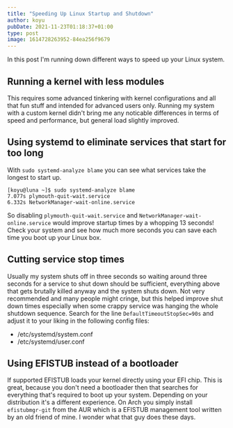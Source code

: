```yaml
---
title: "Speeding Up Linux Startup and Shutdown"
author: koyu
pubDate: 2021-11-23T01:18:37+01:00
type: post
image: 1614728263952-84ea256f9679
---
```


In this post I'm running down different ways to speed up your Linux system.

## Running a kernel with less modules

This requires some advanced tinkering with kernel configurations and all that fun stuff and intended for advanced users only. Running my system with a custom kernel didn't bring me any noticable differences in terms of speed and performance, but general load slightly improved.

## Using systemd to eliminate services that start for too long

With `sudo systemd-analyze blame` you can see what services take the longest to start up.

```
[koyu@luna ~]$ sudo systemd-analyze blame
7.077s plymouth-quit-wait.service
6.332s NetworkManager-wait-online.service
```

So disabling `plymouth-quit-wait.service` and `NetworkManager-wait-online.service` would improve startup times by a whopping 13 seconds! Check your system and see how much more seconds you can save each time you boot up your Linux box.

## Cutting service stop times

Usually my system shuts off in three seconds so waiting around three seconds for a service to shut down should be sufficient, everything above that gets brutally killed anyway and the system shuts down. Not very recommended and many people might cringe, but this helped improve shut down times especially when some crappy service was hanging the whole shutdown sequence. Search for the line `DefaultTimeoutStopSec=90s` and adjust it to your liking in the following config files:

* /etc/systemd/system.conf
* /etc/systemd/user.conf

## Using EFISTUB instead of a bootloader

If supported EFISTUB loads your kernel directly using your EFI chip. This is great, because you don't need a bootloader then that searches for everything that's required to boot up your system. Depending on your distribution it's a different experience. On Arch you simply install `efistubmgr-git` from the AUR which is a EFISTUB management tool written by an old friend of mine. I wonder what that guy does these days.
